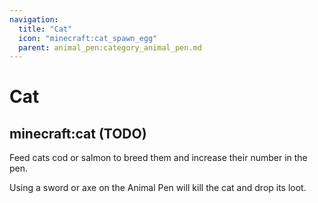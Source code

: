 ```yaml
---
navigation:
  title: "Cat"
  icon: "minecraft:cat_spawn_egg"
  parent: animal_pen:category_animal_pen.md
---
```


# Cat

## minecraft:cat (TODO)

<GameScene zoom={4}>
  <Entity id="minecraft:cat" />
</GameScene>

<ItemImage id="minecraft:cod" />

Feed cats cod or salmon to breed them and increase their number in the pen.

<ItemImage id="minecraft:diamond_sword" />

Using a sword or axe on the Animal Pen will kill the cat and drop its loot.

